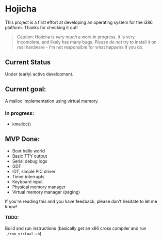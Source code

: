 # Hojicha
This project is a first effort at developing an operating system for the i386 platform. Thanks for checking it out!

> Caution: Hojicha is _very much_ a work in progress. It is very incomplete, and likely has many bugs. _Please do not_
> try to install it on real hardware - I'm not responsible for what happens if you do.

## Current Status
Under (early) active development.

## Current goal:
A malloc implementation using virtual memory.
### In progress:
- kmalloc()

## MVP Done:
- Boot hello world
- Basic TTY output
- Serial debug logs
- GDT
- IDT, simple PIC driver
- Timer interrupts
- Keyboard input
- Physical memory manager
- Virtual memory manager (paging)

If you're reading this and you have feedback, please don't hesitate to let me know!

#### TODO:
Build and run instructions (basically get an x86 cross compiler and run `./run_virtual.sh`)
